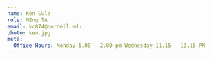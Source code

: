 ```yaml
---
name: Ken Cula
role: MEng TA
email: kc874@cornell.edu
photo: ken.jpg
meta:
  Office Hours: Monday 1.00 - 2.00 pm Wednesday 11.15 - 12.15 PM
---
```

